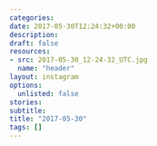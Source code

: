 ```yaml
---
categories:
date: 2017-05-30T12:24:32+00:00
description:
draft: false
resources:
- src: 2017-05-30_12-24-32_UTC.jpg
  name: "header"
layout: instagram
options:
  unlisted: false
stories:
subtitle:
title: "2017-05-30"
tags: []
---
```


 
